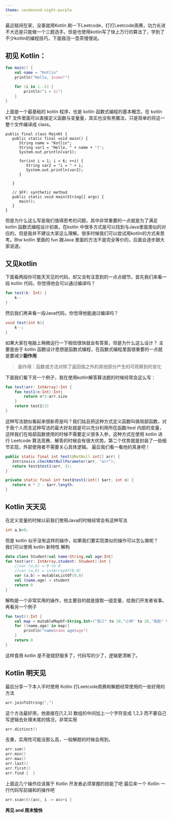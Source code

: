```yaml
---
theme: condensed-night-purple
---
```



最近赋闲在家，没事就用Kotlin 刷一下Leetcode，打打Leetcode周赛，功力长进不大还是只能做一个三题选手。但是也使用kotlin写了快上万行的算法了，学到了不少kotlin的编程技巧，下面我泡一壶茶慢慢说。


## 初见 Kotlin：


```kotlin
fun main() {
    val name = "Kotlin"
    println("Hello, $name!")

    for (i in 1..5) {
        println("i = $i")
    }
}
```
上面是一个最基础的 kotlin 程序，也是 kotlin 函数式编程的基本概念。在 kotlin KT 文件里面可以直接定义函数与变量量，其实也没有黑魔法，只是简单的将这一整个文件编译成 class。
```class
public final class MainKt {
   public static final void main() {
      String name = "Kotlin";
      String var1 = "Hello, " + name + '!';
      System.out.println(var1);

      for(int i = 1; i < 6; ++i) {
         String var2 = "i = " + i;
         System.out.println(var2);
      }

   }

   // $FF: synthetic method
   public static void main(String[] args) {
      main();
   }
}
```
但是为什么这么写是我们值得思考的问题，其中非常重要的一点就是为了满足 kotlin 函数式编程设计初衷。在kotlin 中很多方式是可以找到与Java里面类似的对应的，但是我并不建议大家这么理解。很多时候我们可以尝试用kotlin的方式来思考。Btw kotlin 里面的 fun 跟Java 里面的方法不是完全等价的，后面会逐步跟大家说道。
## 又见kotlin
下面看两段你可能天天见的代码，却又没有注意到的一点点细节。首先我们来看一段 kotlin 代码，你觉得他会可以通过编译吗？
```kotlin
fun test(k: Int) {
    k--
}
```
然后我们再来看一段Java代码，你觉得他能通过编译吗？
```Java
void test(int k){
    k--;
}
```
如果大家在电脑上稍微运行一下相信很快就会有答案，但是为什么这么设计？
主要是由于 kotlin 函数设计思想是函数式编程，在函数式编程里面很重要的一点就是要减少**副作用**
> 副作用：函数或方法对除了返回值之外的其他部分产生的可观察到的变化

下面我们看下另一个例子，我在使用kotlin解答算法题的时候经常会这么写：
```kotlin
fun test(arr: IntArray):Int {
    fun test1(n:Int):Int{
        return n*2-arr.size
    }
    return test1(3)
}
```
这种写法貌似看起来很新奇是吗？我们姑且把这种方式定义函数叫做局部函数，对于我个人而言这种写法的最大好处就是可以充分利用所在函数/test 内部的变量，这样我们在局部函数使用的时候不需要定义很多入参，这种方式在使用 kotlin 进行 Leetcode 算法竞赛、解答的时候会有很大优势。第二个优势就是封装了一些细节实现，外部使用者不需要关心具体逻辑。
最后我们看一看他的真身吧！
```java
public static final int test(@NotNull int[] arr) {
   Intrinsics.checkNotNullParameter(arr, "arr");
   return test$test1(arr, 3);
}

private static final int test$test1(int[] $arr, int n) {
   return n * 2 - $arr.length;
}
```
## Kotlin 天天见
在定义变量的时候以前我们使用Java的时候经常会有这种写法
```Java
int a,b=0;
```
但是 kotlin 似乎没有这样的操作，如果我们要实现类似的操作可以怎么做呢？  
我们可以使用 kotlin 新特性 解构
```kotlin
data class Student(val name:String,val age:Int)
fun test(arr: IntArray,student: Student):Int {
    //var (a,b) = 0 to 0
    //var (a,b) = intArrayOf(0,0)
    var (a,b) = mutableListOf(0,0)
    val (name,age) = student
    return 0
}
```
解构是一个非常实用的操作，他主要目的就是提取一组变量，给我们开发者省事。
再看另一个例子
```kotlin
fun test():Int {
    val map = mutableMapOf<String,Int>("张三" to 18,"小帅" to 20,"丧彪" to 30)
    for ((name,age) in map){
        println("name$name age$age")
    }
    return 0
}
```
这样食用 kotlin 是不是就舒服多了，代码写的少了，逻辑更清晰了。
## Kotlin 明天见
最后分享一下本人平时使用 Kotlin 打Leetcode周赛和解题经常使用的一些好用的方法
```Kotlin
arr.joinToString(",")
```
这个方法最好用，他直接在[1,2,3] 数组的中间加上一个字符变成 1,2,3 而不要自己写逻辑去处理末尾的情况，非常实用
```Kotlin
arr.distinct()
```
去重，实用性可能没那么高，一般解题的时候会用到。
```Kotlin
arr.sum()
arr.min()
arr.max()
arr.last()
arr.first()
arr.find {  }
```
上面这几个操作应该属于 Kotlin 开发者必须掌握的技能了吧
最后来一个 Kotlin 一行代码写前缀和的操作吧
```Kotlin
arr.scan(0){acc, i -> acc+i }
```
**再见 and 周末愉快**